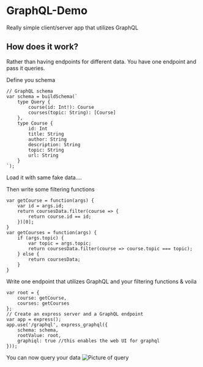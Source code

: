 # GraphQL-Demo
Really simple client/server app that utilizes GraphQL

## How does it work?
Rather than having endpoints for different data. You have one endpoint and pass it queries.

Define you schema
```
// GraphQL schema
var schema = buildSchema(`
    type Query {
        course(id: Int!): Course
        courses(topic: String): [Course]
    },
    type Course {
        id: Int
        title: String
        author: String
        description: String
        topic: String
        url: String
    }
`);
```

Load it with same fake data....

Then write some filtering functions
```
var getCourse = function(args) { 
    var id = args.id;
    return coursesData.filter(course => {
        return course.id == id;
    })[0];
}
var getCourses = function(args) {
    if (args.topic) {
        var topic = args.topic;
        return coursesData.filter(course => course.topic === topic);
    } else {
        return coursesData;
    }
}
```

Write one endpoint that utilizes GraphQL and your filtering functions & voila
```
var root = {
    course: getCourse,
    courses: getCourses
};
// Create an express server and a GraphQL endpoint
var app = express();
app.use('/graphql', express_graphql({
    schema: schema,
    rootValue: root,
    graphiql: true //this enables the web UI for graphql
}));
```

You can now query your data
![Picture of query](https://i.imgur.com/Mrvh0u6.png)
